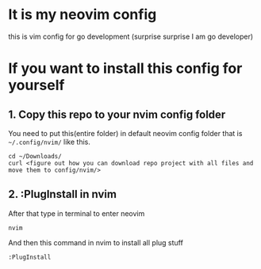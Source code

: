 # It is my neovim config

this is vim config for go development (surprise surprise I am go developer)

# If you want to install this config for yourself 

## 1. Copy this repo to your nvim config folder
You need to put this(entire folder) in default neovim config folder that is `~/.config/nvim/` like this. 
```
cd ~/Downloads/
curl <figure out how you can download repo project with all files and move them to config/nvim/> 
```

## 2. :PlugInstall in nvim

After that type in terminal to enter neovim
```
nvim
```
And then this command in nvim to install all plug stuff
```
:PlugInstall
```
